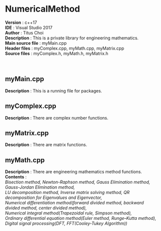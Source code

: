 # NumericalMethod

**Version** : c++17<br>
**IDE** : Visual Studio 2017<br>
**Author** : Titus Choi<br>
**Description** : This is a private library for engineering mathematics.<br>
**Main source file** : myMain.cpp<br>
**Header files** : myComplex.cpp, myMath.cpp, myMatrix.cpp<br>
**Source files** : myComplex.h,   myMath.h,   myMatrix.h<br>
<br>
<br>
## myMain.cpp

**Description** : This is a running file for packages.<br>

## myComplex.cpp

**Description** : There are complex number functions.<br>

## myMatrix.cpp

**Description** : There are matrix functions.<br>

## myMath.cpp

**Description** : There are engineering mathematics method functions.<br>
**Contents** : <br>
_Bisection method, Newton-Raphson method, Gauss Elimination method, Gauss-Jordan Elimination method,<br>
LU decomposition method, Inverse matrix solving method, QR decomposition for Eigenvalues and Eigenvector,<br>
Numerical differentiation method(forward divided method, backward divided method, center divided method),<br>
Numerical integral method(Trapezoidal rule, Simpson method),<br>
Ordinary differential equation method(Euler method, Runge–Kutta method),<br>
Digital signal processing(DFT, FFT(Cooley-Tukey Algorithm))_
